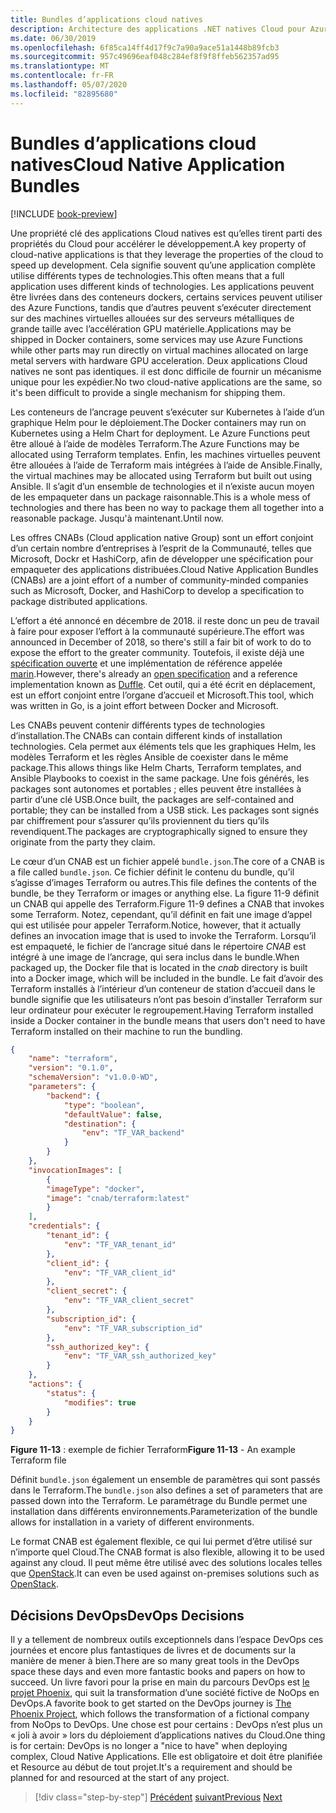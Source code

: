 ```yaml
---
title: Bundles d’applications cloud natives
description: Architecture des applications .NET natives Cloud pour Azure | Lots d’applications Cloud natives
ms.date: 06/30/2019
ms.openlocfilehash: 6f85ca14ff4d17f9c7a90a9ace51a1448b89fcb3
ms.sourcegitcommit: 957c49696eaf048c284ef8f9f8ffeb562357ad95
ms.translationtype: MT
ms.contentlocale: fr-FR
ms.lasthandoff: 05/07/2020
ms.locfileid: "82895680"
---
```

# <a name="cloud-native-application-bundles"></a><span data-ttu-id="f4e55-103">Bundles d’applications cloud natives</span><span class="sxs-lookup"><span data-stu-id="f4e55-103">Cloud Native Application Bundles</span></span>

[!INCLUDE [book-preview](../../../includes/book-preview.md)]

<span data-ttu-id="f4e55-104">Une propriété clé des applications Cloud natives est qu’elles tirent parti des propriétés du Cloud pour accélérer le développement.</span><span class="sxs-lookup"><span data-stu-id="f4e55-104">A key property of cloud-native applications is that they leverage the properties of the cloud to speed up development.</span></span> <span data-ttu-id="f4e55-105">Cela signifie souvent qu’une application complète utilise différents types de technologies.</span><span class="sxs-lookup"><span data-stu-id="f4e55-105">This often means that a full application uses different kinds of technologies.</span></span> <span data-ttu-id="f4e55-106">Les applications peuvent être livrées dans des conteneurs dockers, certains services peuvent utiliser des Azure Functions, tandis que d’autres peuvent s’exécuter directement sur des machines virtuelles allouées sur des serveurs métalliques de grande taille avec l’accélération GPU matérielle.</span><span class="sxs-lookup"><span data-stu-id="f4e55-106">Applications may be shipped in Docker containers, some services may use Azure Functions while other parts may run directly on virtual machines allocated on large metal servers with hardware GPU acceleration.</span></span> <span data-ttu-id="f4e55-107">Deux applications Cloud natives ne sont pas identiques. il est donc difficile de fournir un mécanisme unique pour les expédier.</span><span class="sxs-lookup"><span data-stu-id="f4e55-107">No two cloud-native applications are the same, so it's been difficult to provide a single mechanism for shipping them.</span></span>

<span data-ttu-id="f4e55-108">Les conteneurs de l’ancrage peuvent s’exécuter sur Kubernetes à l’aide d’un graphique Helm pour le déploiement.</span><span class="sxs-lookup"><span data-stu-id="f4e55-108">The Docker containers may run on Kubernetes using a Helm Chart for deployment.</span></span> <span data-ttu-id="f4e55-109">Le Azure Functions peut être alloué à l’aide de modèles Terraform.</span><span class="sxs-lookup"><span data-stu-id="f4e55-109">The Azure Functions may be allocated using Terraform templates.</span></span> <span data-ttu-id="f4e55-110">Enfin, les machines virtuelles peuvent être allouées à l’aide de Terraform mais intégrées à l’aide de Ansible.</span><span class="sxs-lookup"><span data-stu-id="f4e55-110">Finally, the virtual machines may be allocated using Terraform but built out using Ansible.</span></span> <span data-ttu-id="f4e55-111">Il s’agit d’un ensemble de technologies et il n’existe aucun moyen de les empaqueter dans un package raisonnable.</span><span class="sxs-lookup"><span data-stu-id="f4e55-111">This is a whole mess of technologies and there has been no way to package them all together into a reasonable package.</span></span> <span data-ttu-id="f4e55-112">Jusqu'à maintenant.</span><span class="sxs-lookup"><span data-stu-id="f4e55-112">Until now.</span></span>

<span data-ttu-id="f4e55-113">Les offres CNABs (Cloud application native Group) sont un effort conjoint d’un certain nombre d’entreprises à l’esprit de la Communauté, telles que Microsoft, Dockr et HashiCorp, afin de développer une spécification pour empaqueter des applications distribuées.</span><span class="sxs-lookup"><span data-stu-id="f4e55-113">Cloud Native Application Bundles (CNABs) are a joint effort of a number of community-minded companies such as Microsoft, Docker, and HashiCorp to develop a specification to package distributed applications.</span></span>

<span data-ttu-id="f4e55-114">L’effort a été annoncé en décembre de 2018. il reste donc un peu de travail à faire pour exposer l’effort à la communauté supérieure.</span><span class="sxs-lookup"><span data-stu-id="f4e55-114">The effort was announced in December of 2018, so there's still a fair bit of work to do to expose the effort to the greater community.</span></span> <span data-ttu-id="f4e55-115">Toutefois, il existe déjà une [spécification ouverte](https://github.com/deislabs/cnab-spec) et une implémentation de référence appelée [marin](https://duffle.sh/).</span><span class="sxs-lookup"><span data-stu-id="f4e55-115">However, there's already an [open specification](https://github.com/deislabs/cnab-spec) and a reference implementation known as [Duffle](https://duffle.sh/).</span></span> <span data-ttu-id="f4e55-116">Cet outil, qui a été écrit en déplacement, est un effort conjoint entre l’organe d’accueil et Microsoft.</span><span class="sxs-lookup"><span data-stu-id="f4e55-116">This tool, which was written in Go, is a joint effort between Docker and Microsoft.</span></span>

<span data-ttu-id="f4e55-117">Les CNABs peuvent contenir différents types de technologies d’installation.</span><span class="sxs-lookup"><span data-stu-id="f4e55-117">The CNABs can contain different kinds of installation technologies.</span></span> <span data-ttu-id="f4e55-118">Cela permet aux éléments tels que les graphiques Helm, les modèles Terraform et les règles Ansible de coexister dans le même package.</span><span class="sxs-lookup"><span data-stu-id="f4e55-118">This allows things like Helm Charts, Terraform templates, and Ansible Playbooks to coexist in the same package.</span></span> <span data-ttu-id="f4e55-119">Une fois générés, les packages sont autonomes et portables ; elles peuvent être installées à partir d’une clé USB.</span><span class="sxs-lookup"><span data-stu-id="f4e55-119">Once built, the packages are self-contained and portable; they can be installed from a USB stick.</span></span>  <span data-ttu-id="f4e55-120">Les packages sont signés par chiffrement pour s’assurer qu’ils proviennent du tiers qu’ils revendiquent.</span><span class="sxs-lookup"><span data-stu-id="f4e55-120">The packages are cryptographically signed to ensure they originate from the party they claim.</span></span>

<span data-ttu-id="f4e55-121">Le cœur d’un CNAB est un fichier appelé `bundle.json`.</span><span class="sxs-lookup"><span data-stu-id="f4e55-121">The core of a CNAB is a file called `bundle.json`.</span></span> <span data-ttu-id="f4e55-122">Ce fichier définit le contenu du bundle, qu’il s’agisse d’images Terraform ou autres.</span><span class="sxs-lookup"><span data-stu-id="f4e55-122">This file defines the contents of the bundle, be they Terraform or images or anything else.</span></span> <span data-ttu-id="f4e55-123">La figure 11-9 définit un CNAB qui appelle des Terraform.</span><span class="sxs-lookup"><span data-stu-id="f4e55-123">Figure 11-9 defines a CNAB that invokes some Terraform.</span></span> <span data-ttu-id="f4e55-124">Notez, cependant, qu’il définit en fait une image d’appel qui est utilisée pour appeler Terraform.</span><span class="sxs-lookup"><span data-stu-id="f4e55-124">Notice, however, that it actually defines an invocation image that is used to invoke the Terraform.</span></span> <span data-ttu-id="f4e55-125">Lorsqu’il est empaqueté, le fichier de l’ancrage situé dans le répertoire *CNAB* est intégré à une image de l’ancrage, qui sera inclus dans le bundle.</span><span class="sxs-lookup"><span data-stu-id="f4e55-125">When packaged up, the Docker file that is located in the *cnab* directory is built into a Docker image, which will be included in the bundle.</span></span> <span data-ttu-id="f4e55-126">Le fait d’avoir des Terraform installés à l’intérieur d’un conteneur de station d’accueil dans le bundle signifie que les utilisateurs n’ont pas besoin d’installer Terraform sur leur ordinateur pour exécuter le regroupement.</span><span class="sxs-lookup"><span data-stu-id="f4e55-126">Having Terraform installed inside a Docker container in the bundle means that users don't need to have Terraform installed on their machine to run the bundling.</span></span>

```json
{
    "name": "terraform",
    "version": "0.1.0",
    "schemaVersion": "v1.0.0-WD",
    "parameters": {
        "backend": {
            "type": "boolean",
            "defaultValue": false,
            "destination": {
                "env": "TF_VAR_backend"
            }
        }
    },
    "invocationImages": [
        {
        "imageType": "docker",
        "image": "cnab/terraform:latest"
        }
    ],
    "credentials": {
        "tenant_id": {
            "env": "TF_VAR_tenant_id"
        },
        "client_id": {
            "env": "TF_VAR_client_id"
        },
        "client_secret": {
            "env": "TF_VAR_client_secret"
        },
        "subscription_id": {
            "env": "TF_VAR_subscription_id"
        },
        "ssh_authorized_key": {
            "env": "TF_VAR_ssh_authorized_key"
        }
    },
    "actions": {
        "status": {
            "modifies": true
        }
    }
}
```

<span data-ttu-id="f4e55-127">**Figure 11-13** : exemple de fichier Terraform</span><span class="sxs-lookup"><span data-stu-id="f4e55-127">**Figure 11-13** - An example Terraform file</span></span>

<span data-ttu-id="f4e55-128">Définit `bundle.json` également un ensemble de paramètres qui sont passés dans le Terraform.</span><span class="sxs-lookup"><span data-stu-id="f4e55-128">The `bundle.json` also defines a set of parameters that are passed down into the Terraform.</span></span> <span data-ttu-id="f4e55-129">Le paramétrage du Bundle permet une installation dans différents environnements.</span><span class="sxs-lookup"><span data-stu-id="f4e55-129">Parameterization of the bundle allows for installation in a variety of different environments.</span></span>

<span data-ttu-id="f4e55-130">Le format CNAB est également flexible, ce qui lui permet d’être utilisé sur n’importe quel Cloud.</span><span class="sxs-lookup"><span data-stu-id="f4e55-130">The CNAB format is also flexible, allowing it to be used against any cloud.</span></span> <span data-ttu-id="f4e55-131">Il peut même être utilisé avec des solutions locales telles que [OpenStack](https://www.openstack.org/).</span><span class="sxs-lookup"><span data-stu-id="f4e55-131">It can even be used against on-premises solutions such as [OpenStack](https://www.openstack.org/).</span></span>

## <a name="devops-decisions"></a><span data-ttu-id="f4e55-132">Décisions DevOps</span><span class="sxs-lookup"><span data-stu-id="f4e55-132">DevOps Decisions</span></span>

<span data-ttu-id="f4e55-133">Il y a tellement de nombreux outils exceptionnels dans l’espace DevOps ces journées et encore plus fantastiques de livres et de documents sur la manière de mener à bien.</span><span class="sxs-lookup"><span data-stu-id="f4e55-133">There are so many great tools in the DevOps space these days and even more fantastic books and papers on how to succeed.</span></span> <span data-ttu-id="f4e55-134">Un livre favori pour la prise en main du parcours DevOps est [le projet Phoenix](https://www.oreilly.com/library/view/the-phoenix-project/9781457191350/), qui suit la transformation d’une société fictive de NoOps en DevOps.</span><span class="sxs-lookup"><span data-stu-id="f4e55-134">A favorite book to get started on the DevOps journey is [The Phoenix Project](https://www.oreilly.com/library/view/the-phoenix-project/9781457191350/), which follows the transformation of a fictional company from NoOps to DevOps.</span></span> <span data-ttu-id="f4e55-135">Une chose est pour certains : DevOps n’est plus un « joli à avoir » lors du déploiement d’applications natives du Cloud.</span><span class="sxs-lookup"><span data-stu-id="f4e55-135">One thing is for certain: DevOps is no longer a "nice to have" when deploying complex, Cloud Native Applications.</span></span> <span data-ttu-id="f4e55-136">Elle est obligatoire et doit être planifiée et Resource au début de tout projet.</span><span class="sxs-lookup"><span data-stu-id="f4e55-136">It's a requirement and should be planned for and resourced at the start of any project.</span></span>

>[!div class="step-by-step"]
><span data-ttu-id="f4e55-137">[Précédent](infrastructure-as-code.md)
>[suivant](summary.md)</span><span class="sxs-lookup"><span data-stu-id="f4e55-137">[Previous](infrastructure-as-code.md)
[Next](summary.md)</span></span>

